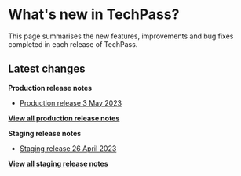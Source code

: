 # What's new in TechPass?

This page summarises the new features, improvements and bug fixes completed in each release of TechPass.

## Latest changes

**Production release notes**
- [Production release 3 May 2023](whats-new/production-release-notes?id=production-release-3-may-2023)

 [**View all production release notes**](/whats-new/production-release-notes)


**Staging release notes**
- [Staging release 26 April 2023](whats-new/staging-release-notes?id=staging-release-26-april-2023)

 [**View all staging release notes**](/whats-new/staging-release-notes)
